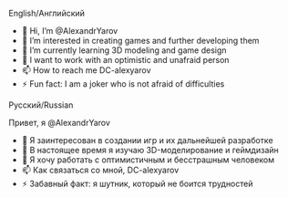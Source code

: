English/Английский 

- 👋 Hi, I’m @AlexandrYarov
- 👀 I’m interested in creating games and further developing them
- 🌱 I’m currently learning 3D modeling and game design
- 💞️ I want to work with an optimistic and unafraid person
- 📫 How to reach me DC-alexyarov
- ⚡ Fun fact:  I am a joker who is not afraid of difficulties

<!---
AlexandrYarov/AlexandrYarov is a ✨ special ✨ repository because its `README.md` (this file) appears on your GitHub profile.
You can click the Preview link to take a look at your changes.
--->

Русский/Russian

Привет, я @AlexandrYarov
- 👀 Я заинтересован в создании игр и их дальнейшей разработке
- 🌱 В настоящее время я изучаю 3D-моделирование и геймдизайн
- 💞️ Я хочу работать с оптимистичным и бесстрашным человеком
- 📫 Как связаться со мной, DC-alexyarov
- ⚡ Забавный факт: я шутник, который не боится трудностей

<!---
AlexandrYarov/Александрияров является "специальным" репозиторием, потому что его "README.md` (этот файл) отображается в вашем профиле на GitHub.
Вы можете перейти по ссылке предварительного просмотра, чтобы ознакомиться с вашими изменениями.
--->
